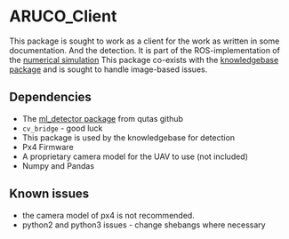 # ARUCO_Client

This package is sought to work as a client for the work as written in some documentation. And the detection. It is part of the ROS-implementation of the [numerical simulation](https://github.com/NicoMandel/Numerical-Sim-Semantic)
This package co-exists with the [knowledgebase package]() and is sought to handle image-based issues.

## Dependencies
* The [ml_detector package](https://github.com/qutas/marker_localization) from qutas github
* `cv_bridge` - good luck
* This package is used by the knowledgebase for detection
* Px4 Firmware
* A proprietary camera model for the UAV to use (not included)
* Numpy and Pandas

## Known issues
* the camera model of px4 is not recommended.
* python2 and python3 issues - change shebangs where necessary
